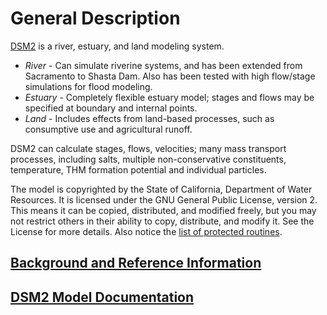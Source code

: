# General Description

[DSM2](https://water.ca.gov/Library/Modeling-and-Analysis/Bay-Delta-Region-models-and-tools/Delta-Simulation-Model-II) is a river, estuary, and land modeling system.

*   _River_ - Can simulate riverine systems, and has been extended from Sacramento to Shasta Dam. Also has been tested with high flow/stage simulations for flood modeling.
*   _Estuary_ - Completely flexible estuary model; stages and flows may be specified at boundary and internal points.
*   _Land_ - Includes effects from land-based processes, such as consumptive use and agricultural runoff.

DSM2 can calculate stages, flows, velocities; many mass transport processes, including salts, multiple non-conservative constituents, temperature, THM formation potential and individual particles.

The model is copyrighted by the State of California, Department of Water Resources. It is licensed under the GNU General Public License, version 2. This means it can be copied, distributed, and modified freely, but you may not restrict others in their ability to copy, distribute, and modify it. See the License for more details. Also notice the [list of protected routines](http://modeling.water.ca.gov/delta/models/dsm2v6/source/Protect.txt).

## [Background and Reference Information](/dsm2/Background+Material+and+References)


## [DSM2 Model Documentation](/dsm2/Documentation)

